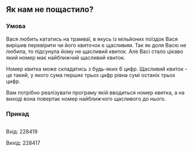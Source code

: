 ## Як нам не пощастило?

### Умова
Вася любить кататись на трамваї, в якусь із мільйоних поїздок Вася вирішив перевірити чи його квиточок є щасливим. Так як доля Васю не любила, то підсунула йому не щасливий квиток. Але Васі стало цікаво який номер має найближчий щасливий квиток.

Номер квитка може складатись з будь-яких 6 цифр.
Щасливий квиток - це такий, у якого сума перших трьох цифр рівна сумі останіх трьох цифр.

Вам потрібно реалізувати програму якій вводиться номер квитка, а на виході вона повертає номер найближчого щасливого до нього.

### Прикад
```python kvitok.py
```
Вхід: 228419

Вихід: 228417
